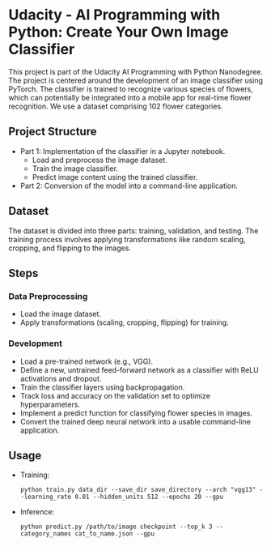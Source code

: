 # Udacity - AI Programming with Python: Create Your Own Image Classifier

This project is part of the Udacity AI Programming with Python Nanodegree. The project is centered around the development of an image classifier using PyTorch. The classifier is trained to recognize various species of flowers, which can potentially be integrated into a mobile app for real-time flower recognition. We use a dataset comprising 102 flower categories.

## Project Structure
- Part 1: Implementation of the classifier in a Jupyter notebook.
  - Load and preprocess the image dataset.
  - Train the image classifier.
  - Predict image content using the trained classifier.
- Part 2: Conversion of the model into a command-line application.

## Dataset
The dataset is divided into three parts: training, validation, and testing. The training process involves applying transformations like random scaling, cropping, and flipping to the images.

## Steps

### Data Preprocessing
- Load the image dataset.
- Apply transformations (scaling, cropping, flipping) for training.
  
### Development
- Load a pre-trained network (e.g., VGG).
- Define a new, untrained feed-forward network as a classifier with ReLU activations and dropout.
- Train the classifier layers using backpropagation.
- Track loss and accuracy on the validation set to optimize hyperparameters.
- Implement a predict function for classifying flower species in images.
- Convert the trained deep neural network into a usable command-line application.

## Usage
- Training:

  `python train.py data_dir --save_dir save_directory --arch "vgg13" --learning_rate 0.01 --hidden_units 512 --epochs 20 --gpu`

- Inference:

  `python predict.py /path/to/image checkpoint --top_k 3 --category_names cat_to_name.json --gpu`
